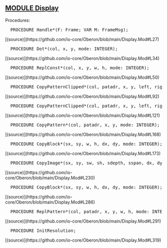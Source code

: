 
## [MODULE Display](https://github.com/io-core/Oberon/blob/main/Display.Mod)

Procedures:


<pre>  PROCEDURE Handle*(F: Frame; VAR M: FrameMsg);</pre> [(source)](https://github.com/io-core/Oberon/blob/main/Display.Mod#L27)


<pre>  PROCEDURE Dot*(col, x, y, mode: INTEGER);</pre> [(source)](https://github.com/io-core/Oberon/blob/main/Display.Mod#L34)


<pre>  PROCEDURE ReplConst*(col, x, y, w, h, mode: INTEGER);</pre> [(source)](https://github.com/io-core/Oberon/blob/main/Display.Mod#L50)


<pre>  PROCEDURE CopyPatternClipped*(col, patadr, x, y, left, right, top, bot, mode: INTEGER);  (*only for modes = paint, invert*)</pre> [(source)](https://github.com/io-core/Oberon/blob/main/Display.Mod#L92)


<pre>  PROCEDURE CopyPatternClipped*(col, patadr, x, y, left, right, top, bot, mode: INTEGER);  (*only for modes = paint, invert*)</pre> [(source)](https://github.com/io-core/Oberon/blob/main/Display.Mod#L121)


<pre>  PROCEDURE CopyPattern*(col, patadr, x, y, mode: INTEGER);  (*only for modes = paint, invert*)</pre> [(source)](https://github.com/io-core/Oberon/blob/main/Display.Mod#L168)


<pre>  PROCEDURE CopyBlock*(sx, sy, w, h, dx, dy, mode: INTEGER); (*only for mode = replace*)</pre> [(source)](https://github.com/io-core/Oberon/blob/main/Display.Mod#L173)


<pre>  PROCEDURE CopyImage*(sx, sy, sw, sh, sdepth, sspan, dx, dy, ddepth, dspan, mode: INTEGER); (*only for mode = replace*)</pre> [(source)](https://github.com/io-core/Oberon/blob/main/Display.Mod#L230)


<pre>  PROCEDURE CopyBlock*(sx, sy, w, h, dx, dy, mode: INTEGER);</pre> [(source)](https://github.com/io-core/Oberon/blob/main/Display.Mod#L286)


<pre>  PROCEDURE ReplPattern*(col, patadr, x, y, w, h, mode: INTEGER);</pre> [(source)](https://github.com/io-core/Oberon/blob/main/Display.Mod#L291)


<pre>  PROCEDURE InitResolution;</pre> [(source)](https://github.com/io-core/Oberon/blob/main/Display.Mod#L319)

